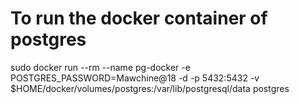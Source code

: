 # To run the docker container of postgres

sudo docker run --rm --name pg-docker -e POSTGRES_PASSWORD=Mawchine@18 -d -p 5432:5432 -v $HOME/docker/volumes/postgres:/var/lib/postgresql/data postgres
